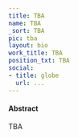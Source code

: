 ```yaml
---
title: TBA
name: TBA
_sort: TBA
pic: tba
layout: bio
work_title: TBA
position_txt: TBA
social:
- title: globe
  url: ...
---
```


#### Abstract
TBA
